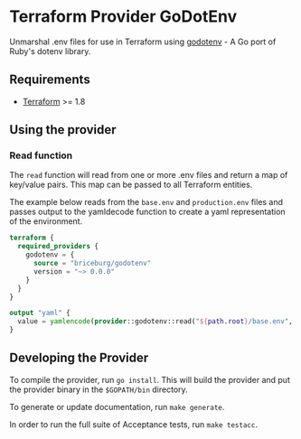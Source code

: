 # Terraform Provider GoDotEnv

Unmarshal .env files for use in Terraform using [godotenv](https://github.com/joho/godotenv) - A Go port of Ruby's dotenv library.

## Requirements

- [Terraform](https://developer.hashicorp.com/terraform/downloads) >= 1.8

## Using the provider


### Read function 

The `read` function will read from one or more .env files and return a map of key/value pairs. This map can be passed to all Terraform entities.

The example below reads from the `base.env` and `production.env` files and passes output to the yamldecode function to create a yaml representation of the environment.

```terraform
terraform {
  required_providers {
    godotenv = {
      source = "briceburg/godotenv"
      version = "~> 0.0.0"
    }
  }
}

output "yaml" {
  value = yamlencode(provider::godotenv::read("${path.root}/base.env", "production.env"))
}

```

## Developing the Provider

To compile the provider, run `go install`. This will build the provider and put the provider binary in the `$GOPATH/bin` directory.

To generate or update documentation, run `make generate`.

In order to run the full suite of Acceptance tests, run `make testacc`.
